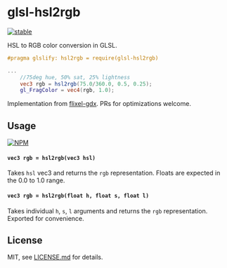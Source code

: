 # glsl-hsl2rgb

[![stable](http://badges.github.io/stability-badges/dist/stable.svg)](http://github.com/badges/stability-badges)

HSL to RGB color conversion in GLSL.

```glsl
#pragma glslify: hsl2rgb = require(glsl-hsl2rgb)

...
    //75deg hue, 50% sat, 25% lightness
    vec3 rgb = hsl2rgb(75.0/360.0, 0.5, 0.25);
    gl_FragColor = vec4(rgb, 1.0);

```

Implementation from [flixel-gdx](https://github.com/flixel-gdx/flixel-gdx/blob/master/flixel-core/src/org/flixel/data/shaders/blend/luminosity.glsl). PRs for optimizations welcome. 

## Usage

[![NPM](https://nodei.co/npm/glsl-hsl2rgb.png)](https://www.npmjs.com/package/glsl-hsl2rgb)

#### `vec3 rgb = hsl2rgb(vec3 hsl)`

Takes `hsl` vec3 and returns the `rgb` representation. Floats are expected in the 0.0 to 1.0 range. 

#### `vec3 rgb = hsl2rgb(float h, float s, float l)`

Takes individual `h`, `s`, `l` arguments and returns the `rgb` representation. Exported for convenience.

## License

MIT, see [LICENSE.md](http://github.com/Jam3/glsl-hsl2rgb/blob/master/LICENSE.md) for details.
